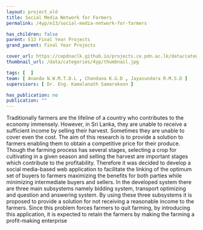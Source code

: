 ```yaml
---
layout: project_old
title: Social Media Network for Farmers
permalink: /4yp/e13/social-media-network-for-farmers

has_children: false
parent: E13 Final Year Projects
grand_parent: Final Year Projects

cover_url: https://cepdnaclk.github.io/projects.ce.pdn.ac.lk/data/categories/4yp/cover_page.jpg
thumbnail_url: /data/categories/4yp/thumbnail.jpg

tags: [	 ]
team: [ Ananda N.W.M.T.D.L , Chandana K.G.D , Jayasundara R.M.S.D ]
supervisors: [ Dr. Eng. Kamalanath Samarakoon ]

has_publication: no
publication: ""
---
```


Traditionally farmers are the lifeline of a country who contributes to the economy immensely. However, in Sri Lanka, they are unable to receive a sufficient income by selling their harvest. Sometimes they are unable to cover even the cost. The aim of this research is to provide a solution to farmers enabling them to obtain a competitive price for their produce. Though the farming process has several stages, selecting a crop for cultivating in a given season and selling the harvest are important stages which contribute to the profitability. Therefore it was decided to develop a social media-based web application to facilitate the linking of the optimum set of buyers to farmers maximizing the benefits for both parties while minimizing intermediate buyers and sellers. In the developed system there are three main subsystems namely bidding system, transport optimizing and question and answering system. By using these three subsystems it is proposed to provide a solution for not receiving a reasonable income to the farmers. Since this problem forces farmers to quit farming, by introducing this application, it is expected to retain the farmers by making the farming a profit-making enterprise
